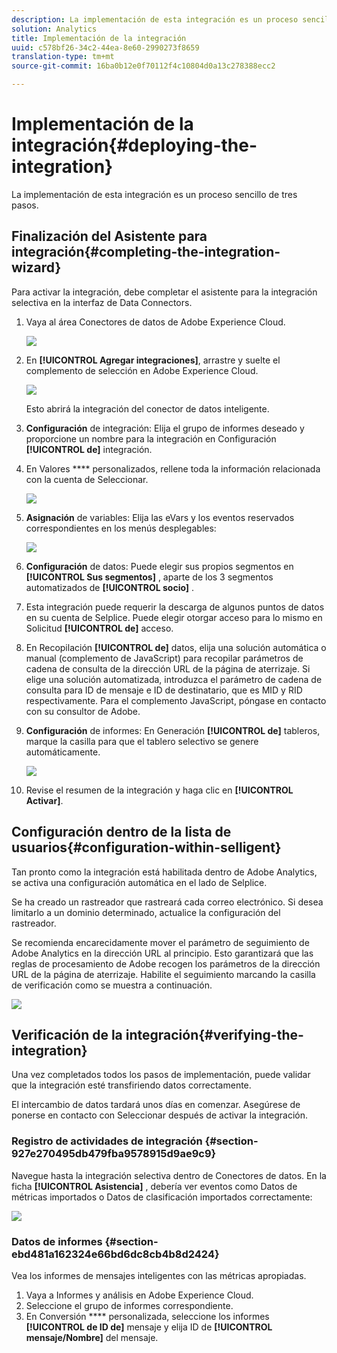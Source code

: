 ```yaml
---
description: La implementación de esta integración es un proceso sencillo de tres pasos.
solution: Analytics
title: Implementación de la integración
uuid: c578bf26-34c2-44ea-8e60-2990273f8659
translation-type: tm+mt
source-git-commit: 16ba0b12e0f70112f4c10804d0a13c278388ecc2

---
```



# Implementación de la integración{#deploying-the-integration}

La implementación de esta integración es un proceso sencillo de tres pasos.

## Finalización del Asistente para integración{#completing-the-integration-wizard}

Para activar la integración, debe completar el asistente para la integración selectiva en la interfaz de Data Connectors.

1. Vaya al área Conectores de datos de Adobe Experience Cloud.

   ![](assets/selligent-data_connectors.png)

1. En **[!UICONTROL Agregar integraciones]**, arrastre y suelte el complemento de selección en Adobe Experience Cloud.

   ![](assets/selligent-add_integration.png)

   Esto abrirá la integración del conector de datos inteligente.

1. **Configuración** de integración: Elija el grupo de informes deseado y proporcione un nombre para la integración en Configuración **[!UICONTROL de]** integración.

1. En Valores **** personalizados, rellene toda la información relacionada con la cuenta de Seleccionar.

   ![](assets/selligent-general_settings.png)

1. **Asignación** de variables: Elija las eVars y los eventos reservados correspondientes en los menús desplegables:

   ![](assets/selligent-variables.png)

1. **Configuración** de datos: Puede elegir sus propios segmentos en **[!UICONTROL Sus segmentos]** , aparte de los 3 segmentos automatizados de **[!UICONTROL socio]** .

1. Esta integración puede requerir la descarga de algunos puntos de datos en su cuenta de Selplice. Puede elegir otorgar acceso para lo mismo en Solicitud **[!UICONTROL de]** acceso.
1. En Recopilación **[!UICONTROL de]** datos, elija una solución automática o manual (complemento de JavaScript) para recopilar parámetros de cadena de consulta de la dirección URL de la página de aterrizaje. Si elige una solución automatizada, introduzca el parámetro de cadena de consulta para ID de mensaje e ID de destinatario, que es MID y RID respectivamente. Para el complemento JavaScript, póngase en contacto con su consultor de Adobe.
1. **Configuración** de informes: En Generación **[!UICONTROL de]** tableros, marque la casilla para que el tablero selectivo se genere automáticamente.

   ![](assets/selligent-report_settings.png)

1. Revise el resumen de la integración y haga clic en **[!UICONTROL Activar]**.

## Configuración dentro de la lista de usuarios{#configuration-within-selligent}

Tan pronto como la integración está habilitada dentro de Adobe Analytics, se activa una configuración automática en el lado de Selplice.

Se ha creado un rastreador que rastreará cada correo electrónico. Si desea limitarlo a un dominio determinado, actualice la configuración del rastreador.

Se recomienda encarecidamente mover el parámetro de seguimiento de Adobe Analytics en la dirección URL al principio. Esto garantizará que las reglas de procesamiento de Adobe recogen los parámetros de la dirección URL de la página de aterrizaje. Habilite el seguimiento marcando la casilla de verificación como se muestra a continuación.

![](assets/selligent-tracker.png)

## Verificación de la integración{#verifying-the-integration}

Una vez completados todos los pasos de implementación, puede validar que la integración esté transfiriendo datos correctamente.

El intercambio de datos tardará unos días en comenzar. Asegúrese de ponerse en contacto con Seleccionar después de activar la integración.

### Registro de actividades de integración {#section-927e270495db479fba9578915d9ae9c9}

Navegue hasta la integración selectiva dentro de Conectores de datos. En la ficha **[!UICONTROL Asistencia]** , debería ver eventos como Datos de métricas importados o Datos de clasificación importados correctamente:

![](assets/selligent-verifying.png)

### Datos de informes {#section-ebd481a162324e66bd6dc8cb4b8d2424}

Vea los informes de mensajes inteligentes con las métricas apropiadas.

1. Vaya a Informes y análisis en Adobe Experience Cloud.
1. Seleccione el grupo de informes correspondiente.
1. En Conversión **** personalizada, seleccione los informes **[!UICONTROL de ID de]** mensaje y elija ID de **[!UICONTROL mensaje/Nombre]** del mensaje.
